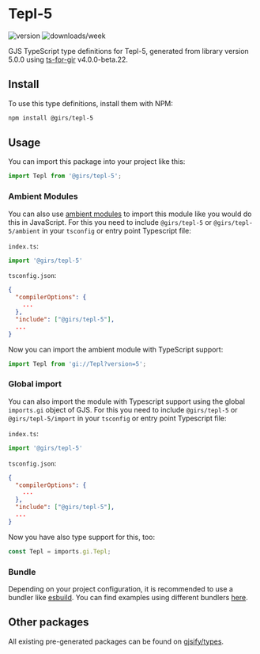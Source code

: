 
# Tepl-5

![version](https://img.shields.io/npm/v/@girs/tepl-5)
![downloads/week](https://img.shields.io/npm/dw/@girs/tepl-5)


GJS TypeScript type definitions for Tepl-5, generated from library version 5.0.0 using [ts-for-gir](https://github.com/gjsify/ts-for-gir) v4.0.0-beta.22.


## Install

To use this type definitions, install them with NPM:
```bash
npm install @girs/tepl-5
```

## Usage

You can import this package into your project like this:
```ts
import Tepl from '@girs/tepl-5';
```

### Ambient Modules

You can also use [ambient modules](https://github.com/gjsify/ts-for-gir/tree/main/packages/cli#ambient-modules) to import this module like you would do this in JavaScript.
For this you need to include `@girs/tepl-5` or `@girs/tepl-5/ambient` in your `tsconfig` or entry point Typescript file:

`index.ts`:
```ts
import '@girs/tepl-5'
```

`tsconfig.json`:
```json
{
  "compilerOptions": {
    ...
  },
  "include": ["@girs/tepl-5"],
  ...
}
```

Now you can import the ambient module with TypeScript support: 

```ts
import Tepl from 'gi://Tepl?version=5';
```

### Global import

You can also import the module with Typescript support using the global `imports.gi` object of GJS.
For this you need to include `@girs/tepl-5` or `@girs/tepl-5/import` in your `tsconfig` or entry point Typescript file:

`index.ts`:
```ts
import '@girs/tepl-5'
```

`tsconfig.json`:
```json
{
  "compilerOptions": {
    ...
  },
  "include": ["@girs/tepl-5"],
  ...
}
```

Now you have also type support for this, too:

```ts
const Tepl = imports.gi.Tepl;
```

### Bundle

Depending on your project configuration, it is recommended to use a bundler like [esbuild](https://esbuild.github.io/). You can find examples using different bundlers [here](https://github.com/gjsify/ts-for-gir/tree/main/examples).

## Other packages

All existing pre-generated packages can be found on [gjsify/types](https://github.com/gjsify/types).

